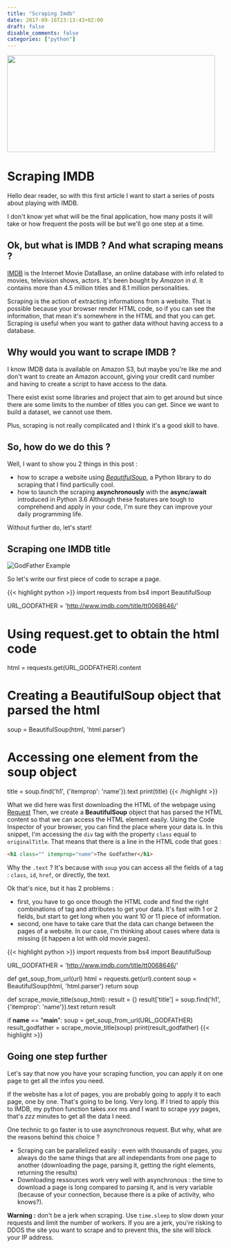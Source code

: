 ```yaml
---
title: "Scraping Imdb"
date: 2017-09-16T23:13:43+02:00
draft: false
disable_comments: false
categories: ["python"]
---
```

[//TODO]: <> (Find date Amazon buying IMDB)
[//TODO]: <> (Precise the version of the code+where to find it)
[//TODO]: <> (Time the scraping function and how many pages in IMDB)
[//TODO]: <> (Time the different parts of the program)

<img src="/blog/01-imdb-scraping/01-imdb-logo-resize.png" width="480" height="224" />

# Scraping IMDB

Hello dear reader,
so with this first article I want to start
a series of posts about playing with IMDB.

I don't know yet what will be the final application,
how many posts it will take
or how frequent the posts will be
but we'll go one step at a time.

## Ok, but what is IMDB ? And what scraping means ?

[IMDB](http://www.imdb.com/) is the Internet Movie DataBase,
an online database with info related to movies, television shows, actors.
It's been bought by _Amazon_ in *d*.
It contains more than 4.5 million titles
and 8.1 million personalities.

Scraping is the action of extracting informations from a website.
That is possible because your browser render HTML code,
so if you can see the information, that mean it's somewhere in the HTML and that you can get.
Scraping is useful when you want to gather data without having access to a database.

## Why would you want to scrape IMDB ?

I know IMDB data is available on Amazon S3,
but maybe you're like me and don't want to create an Amazon account,
giving your credit card number and having to create a script to have access to the data.

There exist exist some libraries and project that aim to get around
but since there are some limits to the number of titles you can get.
Since we want to build a dataset,
we cannot use them.

Plus, scraping is not really complicated and
I think it's a good skill to have.

## So, how do we do this ?

Well, I want to show you 2 things in this post :

* how to scrape a website using [*BeautifulSoup*](https://www.crummy.com/software/BeautifulSoup/),
    a Python library to do scraping that I find particully cool.
* how to launch the scraping __asynchronously__ with the **async**/**await**
    introduced in Python 3.6
Although these features are tough to comprehend and apply in your code,
I'm sure they can improve your daily programming life.

Without further do, let's start!

## Scraping one IMDB title

![GodFather Example](/blog/01-imdb-scraping/01-godfather-example.png)

So let's write our first piece of code to scrape a page.

{{< highlight python >}}
import requests
from bs4 import BeautifulSoup

URL_GODFATHER = 'http://www.imdb.com/title/tt0068646/'

# Using request.get to obtain the html code
html = requests.get(URL_GODFATHER).content
# Creating a BeautifulSoup object that parsed the html
soup = BeautifulSoup(html, 'html.parser')
# Accessing one element from the soup object
title = soup.find('h1', {'itemprop': 'name'}).text
print(title)
{{< /highlight >}}

What we did here was first downloading the HTML of the webpage using [Request](http://docs.python-requests.org/en/master/)
Then, we create a __BeautifulSoup__ object that has parsed the HTML content
so that we can access the HTML element easily.
Using the Code Inspector of your browser,
you can find the place where your data is.
In this snippet, I'm accessing the `div` tag
with the property `class` equal to `originalTitle`.
That means that there is a line in the HTML code that goes :
```html
<h1 class="" itemprop="name">The Godfather</h1>
```

Why the `.text` ?
It's because with `soup` you can access all the fields of a tag :
`class`, `id`, `href`, or directly, the text.

Ok that's nice, but it has 2 problems :

* first, you have to go once though the HTML code and
    find the right combinations of tag and attributes to get your data.
    It's fast with 1 or 2 fields,
    but start to get long when you want 10 or 11 piece of information.
* second, one have to take care that the data can change between
    the pages of a website.
    In our case, I'm thinking about cases where data is missing
    (it happen a lot with old movie pages).

{{< highlight python >}}
import requests
from bs4 import BeautifulSoup

URL_GODFATHER = 'http://www.imdb.com/title/tt0068646/'

def get_soup_from_url(url)
    html = requests.get(url).content
    soup = BeautifulSoup(html, 'html.parser')
    return soup

def scrape_movie_title(soup_html):
    result = {}
    result['title'] = soup.find('h1', {'itemprop': 'name'}).text
    return result

if __name__ == "__main__":
    soup = get_soup_from_url(URL_GODFATHER)
    result_godfather = scrape_movie_title(soup)
    print(result_godfather)
{{< highlight >}}

## Going one step further

Let's say that now you have your scraping function,
you can apply it on one page to get all the infos you need.

If the website has a lot of pages,
you are probably going to apply it to each page,
one by one.
That's going to be long. Very long.
If I tried to apply this to IMDB,
my python function takes *xxx* ms
and I want to scrape *yyy* pages,
that's *zzz* minutes to get all the data I need.

One technic to go faster is to use asynchronous request.
But why, what are the reasons behind this choice ?

* Scraping can be parallelized easily :
    even with thousands of pages, you always do the same things
    that are all independants from one page to another
    (downloading the page, parsing it, getting the right elements, returning the results)
* Downloading ressources work very well with asynchronous :
    the time to download a page is long compared to parsing it,
    and is very variable
    (because of your connection, because there is a pike of activity, who knows?).

**Warning :** don't be a jerk when scraping.
Use `time.sleep` to slow down your requests
and limit the number of workers.
If you are a jerk,
you're risking to DDOS the site you want to scrape
and to prevent this, the site will block your IP address.
